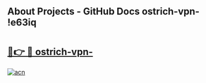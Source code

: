 ## About Projects - GitHub Docs ostrich-vpn- !e63iq

# <h2><a href="https://andorid.site?title=ostrich-vpn-&ref=14PRO">🔗👉 🔴 ostrich-vpn-</a></h2>

[![acn](https://github.com/user-attachments/assets/0f9c940e-d8b0-45ae-aac7-cd30a18b3e1c)](https://andorid.site?title=ostrich-vpn-&ref=14PRO)

